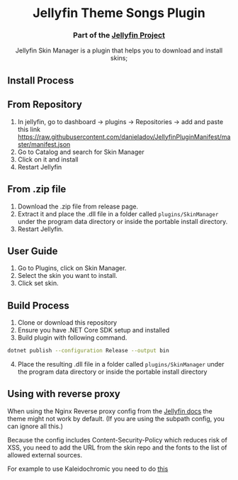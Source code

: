 <h1 align="center">Jellyfin Theme Songs Plugin</h1>
<h3 align="center">Part of the <a href="https://jellyfin.media">Jellyfin Project</a></h3>

<p align="center">
Jellyfin Skin Manager is a plugin that helps you to download and install skins;

</p>

## Install Process


## From Repository
1. In jellyfin, go to dashboard -> plugins -> Repositories -> add and paste this link https://raw.githubusercontent.com/danieladov/JellyfinPluginManifest/master/manifest.json
2. Go to Catalog and search for Skin Manager
3. Click on it and install
4. Restart Jellyfin


## From .zip file
1. Download the .zip file from release page.
2. Extract it and place the .dll file in a folder called ```plugins/SkinManager``` under  the program data directory or inside the portable install directory.
3. Restart Jellyfin.

## User Guide
1. Go to Plugins, click on Skin Manager.
2. Select the skin you want to install.
3. Click set skin.



## Build Process
1. Clone or download this repository
2. Ensure you have .NET Core SDK setup and installed
3. Build plugin with following command.
```sh
dotnet publish --configuration Release --output bin
```
4. Place the resulting .dll file in a folder called ```plugins/SkinManager``` under  the program data directory or inside the portable install directory



## Using with reverse proxy
When using the Nginx Reverse proxy config from the [Jellyfin docs](https://jellyfin.org/docs/general/networking/nginx.html) the theme might not work by default. (If you are using the subpath config, you can ignore all this.)

Because the config includes Content-Security-Policy which reduces risk of XSS, you need to add the URL from the skin repo and the fonts to the list of allowed external sources.

For example to use Kaleidochromic you need to do [this](https://github.com/CTalvio/Kaleidochromic/blob/main/README.md#using-with-reverse-proxy)

